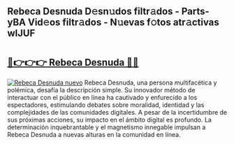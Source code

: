 ## Rebeca Desnuda D𝚎sn𝚞dos filtr𝚊dos - Parts-yBA Vid𝚎os filtr𝚊dos - N𝚞evas f𝚘tos atr𝚊ctivas wlJUF

# <h2><a href="http://mbcjma.tromn.icu/?c=Rebeca+Desnuda">🔗👉👉👉 Rebeca Desnuda 🔗🔗</a></h2>

[![Rebeca Desnuda nuevo](https://i.imgur.com/pEAQMta.gif)](http://mbcjma.tromn.icu/?c=Rebeca+Desnuda)
Rebeca Desnuda, una persona multifacética y polémica, desafía la descripción simple. Su innovador método de interactuar con el público en línea ha cautivado y enfurecido a los espectadores, estimulando debates sobre moralidad, identidad y las complejidades de las comunidades digitales. A pesar de la incertidumbre de sus próximas acciones, su impacto en el ámbito digital es profundo. La determinación inquebrantable y el magnetismo innegable impulsan a Rebeca Desnuda a nuevas alturas en la comunidad en línea.
